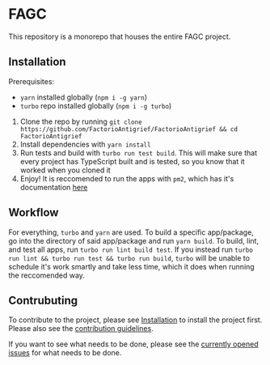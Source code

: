 # FAGC

This repository is a monorepo that houses the entire FAGC project.

## Installation

Prerequisites:
- `yarn` installed globally (`npm i -g yarn`)
- `turbo` repo installed globally (`npm i -g turbo`)

1. Clone the repo by running `git clone https://github.com/FactorioAntigrief/FactorioAntigrief && cd FactorioAntigrief`
2. Install dependencies with `yarn install`
3. Run tests and build with `turbo run test build`. This will make sure that every project has TypeScript built and is tested, so you know that it worked when you cloned it
4. Enjoy! It is reccomended to run the apps with `pm2`, which has it's documentation [here](https://pm2.io)

## Workflow

For everything, `turbo` and `yarn` are used. To build a specific app/package, go into the directory of said app/package and run `yarn build`. To build, lint, and test all apps, run `turbo run lint build test`. If you instead run `turbo run lint && turbo run test && turbo run build`, `turbo` will be unable to schedule it's work smartly and take less time, which it does when running the reccomended way.

## Contrubuting

To contribute to the project, please see [Installation](#installation) to install the project first. Please also see the [contribution guidelines](CONTRIBUTING).

If you want to see what needs to be done, please see the [currently opened issues](https://github.com/FactorioAntigrief/FactorioAntigrief/issues) for what needs to be done.
